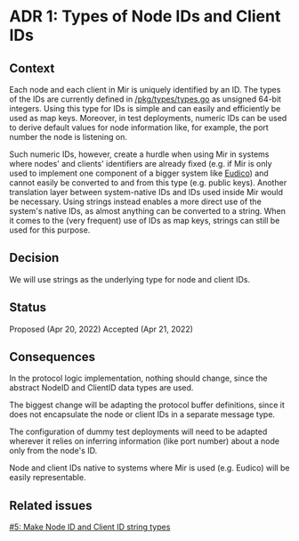 # ADR 1: Types of Node IDs and Client IDs

## Context

Each node and each client in Mir is uniquely identified by an ID.
The types of the IDs are currently defined in [/pkg/types/types.go](/pkg/types/types.go)
as unsigned 64-bit integers.
Using this type for IDs is simple and can easily and efficiently be used as map keys.
Moreover, in test deployments, numeric IDs can be used to derive default values for node information
like, for example, the port number the node is listening on.

Such numeric IDs, however, create a hurdle when using Mir in systems where nodes' and clients' identifiers
are already fixed (e.g. if Mir is only used to implement one component of a bigger system
like [Eudico](https://github.com/filecoin-project/eudico))
and cannot easily be converted to and from this type (e.g. public keys).
Another translation layer between system-native IDs and IDs used inside Mir would be necessary.
Using strings instead enables a more direct use of the system's native IDs,
as almost anything can be converted to a string.
When it comes to the (very frequent) use of IDs as map keys, strings can still be used for this purpose.

## Decision

We will use strings as the underlying type for node and client IDs.

## Status

Proposed (Apr 20, 2022)
Accepted (Apr 21, 2022)

## Consequences

In the protocol logic implementation, nothing should change, since the abstract NodeID and ClientID data types are used.

The biggest change will be adapting the protocol buffer definitions,
since it does not encapsulate the node or client IDs in a separate message type.

The configuration of dummy test deployments will need to be adapted wherever it relies
on inferring information (like port number) about a node only from the node's ID.

Node and client IDs native to systems where Mir is used (e.g. Eudico) will be easily representable.

## Related issues

[#5: Make Node ID and Client ID string types](https://github.com/filecoin-project/mir/issues/5)